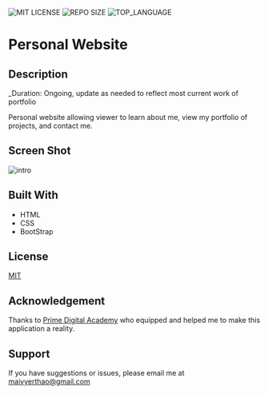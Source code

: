 
![MIT LICENSE](https://img.shields.io/github/license/yyerthao/yyerthao.github.io)
![REPO SIZE](https://img.shields.io/github/repo-size/yyerthao/yyerthao.github.io.svg?style=flat-square)
![TOP_LANGUAGE](https://img.shields.io/github/languages/top/yyerthao/yyerthao.github.io.svg?style=flat-square)

# Personal Website

## Description

_Duration: Ongoing, update as needed to reflect most current work of portfolio

Personal website allowing viewer to learn about me, view my portfolio of projects, and contact me.


## Screen Shot

![intro](landingpage.png)

<!-- 
## Usage

1. Open in browser
2. Use buttons on navigation bar to navigate to appropriate views. -->

## Built With

* HTML
* CSS
* BootStrap

## License
[MIT](https://choosealicense.com/licenses/mit/)

## Acknowledgement
Thanks to [Prime Digital Academy](www.primeacademy.io) who equipped and helped me to make this application a reality. 

## Support
If you have suggestions or issues, please email me at [maivyerthao@gmail.com](www.google.com)
